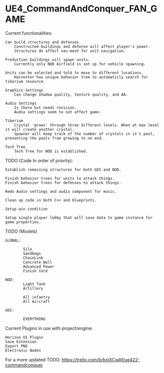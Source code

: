 # UE4_CommandAndConquer_FAN_GAME

Current functionalities:

	Can build structures and defenses. 
		Constructed buildings and defense will affect player's power.
		Structures do affect nav-mesh for unit navigation.
	
	Production buildings will spawn units.
		Currently only NOD Airfield is set up for vehicle spawning.
	
	Units can be selected and told to move to different locations.
		Harvester has unique behavior tree to automaticly search for tiberium resource.
	
	Graphics Settings
		Can change shadow quality, texture quality, and AA.
		
	Audio Settings
		Is there but needs revision.
		Audio settings seem to not affect game.
		
	Tiberium
		Crystal 'grows' through three different levels. When at max level it will create another crystal.
		Spawner will keep track of the number of crystals in it's pool, preventing the pools from growing to no end.
		
	Tech Tree
		Tech Tree for NOD is established.
		

TODO (Code In order of priority):

	Establish remaining structures for both GDI and NOD.

	Finish behavior trees for units to attack things.
	Finish behavior trees for defenses to attack things.
	
	Redo Audio settings and audio component for music.
	
	Clean up code in both C++ and blueprints.
	
	Setup win condition
	
	Setup single player lobby that will save data to game instance for game properties.
	
TODO (Models)

	GLOBAL:
	
			Silo
			Sandbags
			ChainLink
			Concrete Wall
			Advanced Power
			Finish Yard

	NOD:
			Light Tank
			Artillery

			All infantry
			All Aircraft
			
	GDI:
	
			EVERYTHING
			
Current Plugins in use with project/engine:

	Horizon UI Plugin
	Save Extension
	Export PNG
	Electronic Nodes
	
			
For a more updated TODO:
https://trello.com/b/boiXCwAf/ue422-commandconquer
			
